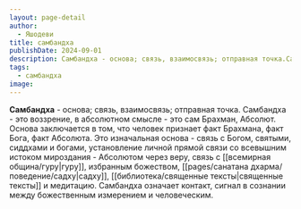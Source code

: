 ```yaml
---
layout: page-detail
author:
  - Яшодеви
title: самбандха
publishDate: 2024-09-01
description: Самбандха - основа; связь, взаимосвязь; отправная точка.Самбандха - это воззрение, в абсолютном смысле - это сам Брахман, Абсолют. Основа заключается в том, что человек признает факт Брахмана, факт Бога, факт Абсолюта.
tags:
  - самбандха
image:
---
```

**Самбандха** - основа; связь, взаимосвязь; отправная точка.
Самбандха - это воззрение, в абсолютном смысле - это сам Брахман, Абсолют. Основа заключается в том, что человек признает факт Брахмана, факт Бога, факт Абсолюта. Это изначальная основа - связь с Богом, святыми, сиддхами и богами, установление личной прямой связи со всевышним истоком мироздания - Абсолютом через веру, связь с [[всемирная община/гуру|гуру]], избранным божеством, [[pages/санатана дхарма/поведение/садху|садху]], [[библиотека/священные тексты|священные тексты]] и медитацию. Самбандха означает контакт, сигнал в сознании между божественным измерением и человеческим. 

